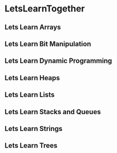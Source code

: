 # LetsLearnTogether

## Lets Learn Arrays

## Lets Learn Bit Manipulation

## Lets Learn Dynamic Programming

## Lets Learn Heaps

## Lets Learn Lists

## Lets Learn Stacks and Queues

## Lets Learn Strings

## Lets Learn Trees